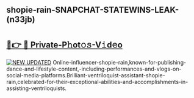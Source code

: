 ## shopie-rain-SNAPCHAT-STATEWINS-LEAK-(n33jb)


# <h2><a href="https://mediaupload.pro?-20M">🔗👉 🔴 Private-P𝚑ot𝚘𝚜-V𝚒d𝚎o</a></h2>

[![NEW UPDATED](https://i.imgur.com/0qMVB7G.gif)](https://mediaupload.pro?-20M)
Online-influencer-shopie-rain,known-for-publishing-dance-and-lifestyle-content,-including-performances-and-vlogs-on-social-media-platforms.Brilliant-ventriloquist-assistant-shopie-rain,celebrated-for-their-exceptional-abilities-and-accomplishments-in-assisting-ventriloquists.  